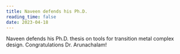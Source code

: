 ```yaml
---
title: Naveen defends his Ph.D.
reading_time: false
date: 2023-04-18
---
```


Naveen defends his Ph.D. thesis on tools for transition metal complex design. Congratulations Dr. Arunachalam!

<!--more-->
